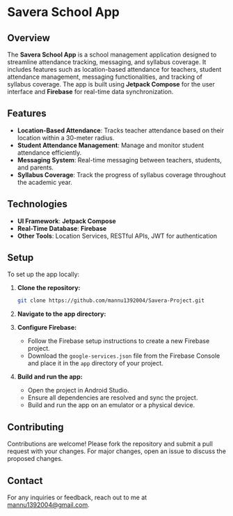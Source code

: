 # Savera School App

## Overview

The **Savera School App** is a school management application designed to streamline attendance tracking, messaging, and syllabus coverage. It includes features such as location-based attendance for teachers, student attendance management, messaging functionalities, and tracking of syllabus coverage. The app is built using **Jetpack Compose** for the user interface and **Firebase** for real-time data synchronization.

## Features

- **Location-Based Attendance**: Tracks teacher attendance based on their location within a 30-meter radius.
- **Student Attendance Management**: Manage and monitor student attendance efficiently.
- **Messaging System**: Real-time messaging between teachers, students, and parents.
- **Syllabus Coverage**: Track the progress of syllabus coverage throughout the academic year.

## Technologies

- **UI Framework**: **Jetpack Compose**
- **Real-Time Database**: **Firebase**
- **Other Tools**: Location Services, RESTful APIs, JWT for authentication

## Setup

To set up the app locally:

1. **Clone the repository:**

    ```bash
    git clone https://github.com/mannu1392004/Savera-Project.git
    ```

2. **Navigate to the app directory:**

3. **Configure Firebase:**

    - Follow the Firebase setup instructions to create a new Firebase project.
    - Download the `google-services.json` file from the Firebase Console and place it in the `app` directory of your project.

4. **Build and run the app:**

    - Open the project in Android Studio.
    - Ensure all dependencies are resolved and sync the project.
    - Build and run the app on an emulator or a physical device.

## Contributing

Contributions are welcome! Please fork the repository and submit a pull request with your changes. For major changes, open an issue to discuss the proposed changes.

## Contact

For any inquiries or feedback, reach out to me at [mannu1392004@gmail.com](mailto:mannu1392004@gmail.com).

